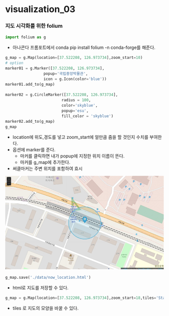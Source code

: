 # visualization_03

### 지도 시각화를 위한 folium

```python
import folium as g
```

- 아나콘다 프롬포트에서 conda pip install folium -n conda-forge를 해준다.

```python
g_map = g.Map(location=[37.522208, 126.973734],zoom_start=10)
# option
marker01 = g.Marker([37.522208, 126.973734],
                 popup='국립중앙박물관',
                 icon = g.Icon(color='blue'))
marker01.add_to(g_map)

marker02 = g.CircleMarker([37.522208, 126.973734],
                         radius = 100,
                         color='skyblue',
                         popup='esu',
                         fill_color = 'skyblue')
marker02.add_to(g_map)
g_map
```

- location에 위도,경도를 넣고 zoom_start에 얼만큼 줌을 할 것인지 수치를 부여한다.
- 옵션에 marker를 준다.
  - 마커를 클릭하면 내가 popup에 지정한 위치 이름이 뜬다.
  - 마커를 g_map에 추가한다.
- 써클마커는 주변 위치를 포함하여 효시

![g01](./img/g01.jpg)

```python
g_map.save('./data/now_location.html')
```

- html로 지도를 저장할 수 있다.

```python
g_map = g.Map(location=[37.522208, 126.973734],zoom_start=18,tiles='Stamen Toner')
```

- tiles 로 지도의 모양을 바꿀 수 있다.